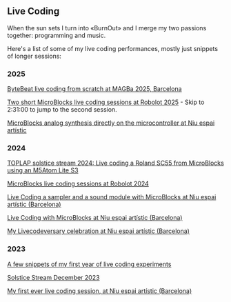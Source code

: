 ## Live Coding

When the sun sets I turn into «BurnOut» and I merge my two passions together: programming and music.

Here's a list of some of my live coding performances, mostly just snippets of longer sessions:

### 2025

[ByteBeat live coding from scratch at MAGBa 2025, Barcelona](https://youtu.be/HGZkJl9uApk)

[Two short MicroBlocks live coding sessions at Robolot 2025](https://youtu.be/2gQkrdHsG-c?t=8322) - Skip to 2:31:00 to jump to the second session.

[MicroBlocks analog synthesis directly on the microcontroller at Niu espai artístic](https://youtu.be/pXPP9U8YCCg)

### 2024

[TOPLAP solstice stream 2024: Live coding a Roland SC55 from MicroBlocks using an M5Atom Lite S3](https://youtu.be/-sL1bBZTulY)

[MicroBlocks live coding sessions at Robolot 2024](https://youtu.be/8em5XUcPC-8?t=9561)

[Live Coding a sampler and a sound module with MicroBlocks at Niu espai artístic (Barcelona)](https://gitlab.com/bromagosa/sta-monica-2024/-/raw/master/media/session1.mp4?ref_type=heads)

[Live Coding with MicroBlocks at Niu espai artístic (Barcelona)](https://youtu.be/ox50OK8sF_0)

[My Livecodeversary celebration at Niu espai artístic (Barcelona)](https://gitlab.com/bromagosa/st-felp-neri-2025/-/raw/master/media/session1.mp4?ref_type=heads)

### 2023

[A few snippets of my first year of live coding experiments](https://gitlab.com/bromagosa/alpaca-talk-2023/-/blob/master/media/mytunes.ogg?ref_type=heads)

[Solstice Stream December 2023](https://youtu.be/gabqz_Q71-E?si=gtly4Bf2anI_eN9t)

[My first ever live coding session, at Niu espai artístic (Barcelona)](https://youtu.be/oQ_1K0p1BYYOO)
